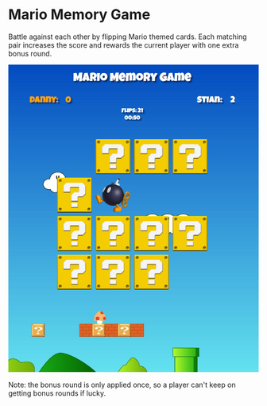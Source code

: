 # Mario Memory Game

Battle against each other by flipping Mario themed cards. Each matching pair increases the score and rewards the current player with one extra bonus round.

![](images/mario_memory_game.png)

Note: the bonus round is only applied once, so a player can't keep on getting bonus rounds if lucky.